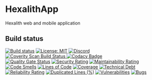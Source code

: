 # HexalithApp
Hexalith web and mobile application

## Build status

[![Build status](https://github.com/Hexalith/HexalithApp/actions/workflows/hexalith_build.yml/badge.svg)](https://github.com/Hexalith/HexalithApp/actions/workflows/hexalith_build.yaml)
[![License: MIT](https://img.shields.io/github/license/hexalith/hexalithapp)](https://github.com/hexalith/hexalithapp/blob/main/LICENSE)
[![Discord](https://img.shields.io/discord/1063152441819942922?label=Discord&logo=discord&logoColor=white&color=d82679)](https://discordapp.com/channels/1102166958918610994/1102166958918610997)
<br/>
<a href="https://scan.coverity.com/projects/hexalith-hexalithapp">
  <img alt="Coverity Scan Build Status"
       src="https://scan.coverity.com/projects/30261/badge.svg"/>
</a>
[![Codacy Badge](https://app.codacy.com/project/badge/Grade/c716735b47b84a7abb8c510ab4827617)](https://app.codacy.com/gh/Hexalith/HexalithApp/dashboard?utm_source=gh&utm_medium=referral&utm_content=&utm_campaign=Badge_grade)
<br/>
[![Quality Gate Status](https://sonarcloud.io/api/project_badges/measure?project=Hexalith_HexalithApp&metric=alert_status)](https://sonarcloud.io/summary/new_code?id=Hexalith_HexalithApp)
[![Security Rating](https://sonarcloud.io/api/project_badges/measure?project=Hexalith_HexalithApp&metric=security_rating)](https://sonarcloud.io/summary/new_code?id=Hexalith_HexalithApp)
[![Maintainability Rating](https://sonarcloud.io/api/project_badges/measure?project=Hexalith_HexalithApp&metric=sqale_rating)](https://sonarcloud.io/summary/new_code?id=Hexalith_HexalithApp)
[![Code Smells](https://sonarcloud.io/api/project_badges/measure?project=Hexalith_HexalithApp&metric=code_smells)](https://sonarcloud.io/summary/new_code?id=Hexalith_HexalithApp)
[![Lines of Code](https://sonarcloud.io/api/project_badges/measure?project=Hexalith_HexalithApp&metric=ncloc)](https://sonarcloud.io/summary/new_code?id=Hexalith_HexalithApp)
[![Coverage](https://sonarcloud.io/api/project_badges/measure?project=Hexalith_HexalithApp&metric=coverage)](https://sonarcloud.io/summary/new_code?id=Hexalith_HexalithApp)
[![Technical Debt](https://sonarcloud.io/api/project_badges/measure?project=Hexalith_HexalithApp&metric=sqale_index)](https://sonarcloud.io/summary/new_code?id=Hexalith_HexalithApp)
[![Reliability Rating](https://sonarcloud.io/api/project_badges/measure?project=Hexalith_HexalithApp&metric=reliability_rating)](https://sonarcloud.io/summary/new_code?id=Hexalith_HexalithApp)
[![Duplicated Lines (%)](https://sonarcloud.io/api/project_badges/measure?project=Hexalith_HexalithApp&metric=duplicated_lines_density)](https://sonarcloud.io/summary/new_code?id=Hexalith_HexalithApp)
[![Vulnerabilities](https://sonarcloud.io/api/project_badges/measure?project=Hexalith_HexalithApp&metric=vulnerabilities)](https://sonarcloud.io/summary/new_code?id=Hexalith_HexalithApp)
[![Bugs](https://sonarcloud.io/api/project_badges/measure?project=Hexalith_HexalithApp&metric=bugs)](https://sonarcloud.io/summary/new_code?id=Hexalith_HexalithApp)

